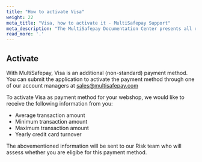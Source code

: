 ```yaml
---
title: "How to activate Visa"
weight: 22
meta_title: "Visa, how to activate it - MultiSafepay Support"
meta_description: "The MultiSafepay Documentation Center presents all relevant information about our Plugins and API. You can also find support pages for Payment Methods, Tools and General Questions as well as the contact details of our Support and Integration Teams."
read_more: '.'
---
```

## Activate

With MultiSafepay, Visa is an additional (non-standard) payment method. You can submit the application to activate the payment method through one of our account managers at <sales@multisafepay.com>

To activate Visa as payment method for your webshop, we would like to receive the following information from you:

* Average transaction amount
* Minimum transaction amount
* Maximum transaction amount
* Yearly credit card turnover

The abovementioned information will be sent to our Risk team who will assess whether you are eligibe for this payment method.
